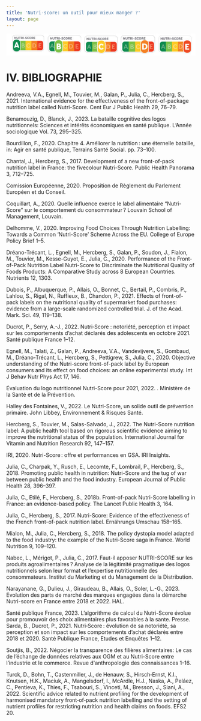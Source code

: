 ```yaml
--- 
title: 'Nutri-score: un outil pour mieux manger ?'
layout: page
--- 
```


![screenshot](declinaison-logo-nutriscore.jpg)
# IV. BIBLIOGRAPHIE
Andreeva, V.A., Egnell, M., Touvier, M., Galan, P., Julia, C., Hercberg, S., 2021. International evidence for the effectiveness of the front-of-package nutrition label called Nutri-Score. Cent Eur J Public Health 29, 76–79.

Benamouzig, D., Blanck, J., 2023. La bataille cognitive des logos nutritionnels: Sciences et intérêts économiques en santé publique. L’Année sociologique Vol. 73, 295–325. 

Bourdillon, F., 2020. Chapitre 4. Améliorer la nutrition : une éternelle bataille, in: Agir en santé publique, Terrains Santé Social. pp. 73–100.

Chantal, J., Hercberg, S., 2017. Development of a new front-of-pack nutrition label in France: the fivecolour Nutri-Score. Public Health Panorama 3, 712–725.

Comission Européenne, 2020. Proposition de Règlement du Parlement Européen et du Conseil.

Coquillart, A., 2020. Quelle influence exerce le label alimentaire “Nutri-Score” sur le comportement du consommateur ? Louvain School of Management, Louvain.

Delhomme, V., 2020. Improving Food Choices Through Nutrition Labelling: Towards a Common ‘Nutri-Score’ Scheme Across the EU. College of Europe Policy Brief 1–5.

Dréano-Trécant, L., Egnell, M., Hercberg, S., Galan, P., Soudon, J., Fialon, M., Touvier, M., Kesse-Guyot, E., Julia, C., 2020. Performance of the Front-of-Pack Nutrition Label Nutri-Score to Discriminate the Nutritional Quality of Foods Products: A Comparative Study across 8 European Countries. Nutrients 12, 1303. 

Dubois, P., Albuquerque, P., Allais, O., Bonnet, C., Bertail, P., Combris, P., Lahlou, S., Rigal, N., Ruffieux, B., Chandon, P., 2021. Effects of front-of-pack labels on the nutritional quality of supermarket food purchases: evidence from a large-scale randomized controlled trial. J. of the Acad. Mark. Sci. 49, 119–138.

Ducrot, P., Serry, A.-J., 2022. Nutri‑Score : notoriété, perception et impact sur les comportements d’achat déclarés des adolescents en octobre 2021. Santé publique France 1–12.

Egnell, M., Talati, Z., Galan, P., Andreeva, V.A., Vandevijvere, S., Gombaud, M., Dréano-Trécant, L., Hercberg, S., Pettigrew, S., Julia, C., 2020. Objective understanding of the Nutri-score front-of-pack label by European consumers and its effect on food choices: an online experimental study. Int J Behav Nutr Phys Act 17, 146. 

Évaluation du logo nutritionnel Nutri-Score pour 2021, 2022. . Ministère de la Santé et de la Prévention.

Halley des Fontaines, V., 2022. Le Nutri-Score, un solide outil de prévention primaire. John Libbey, Environnement & Risques Santé.

Hercberg, S., Touvier, M., Salas-Salvado, J., 2022. The Nutri-Score nutrition label: A public health tool based on rigorous scientific evidence aiming to improve the nutritional status of the population. International Journal for Vitamin and Nutrition Research 92, 147–157. 

IRI, 2020. Nutri-Score : offre et performances en GSA. IRI Insights.

Julia, C., Charpak, Y., Rusch, E., Lecomte, F., Lombrail, P., Hercberg, S., 2018. Promoting public health in nutrition: Nutri-Score and the tug of war between public health and the food industry. European Journal of Public Health 28, 396–397. 

Julia, C., Etilé, F., Hercberg, S., 2018b. Front-of-pack Nutri-Score labelling in France: an evidence-based policy. The Lancet Public Health 3, 164. 

Julia, C., Hercberg, S., 2017. Nutri-Score: Evidence of the effectiveness of the French front-of-pack nutrition label. Ernährungs Umschau 158–165. 

Mialon, M., Julia, C., Hercberg, S., 2018. The policy dystopia model adapted to the food industry: the example of the Nutri-Score saga in France. World Nutrition 9, 109–120.

Nabec, L., Mérigot, P., Julia, C., 2017. Faut-il apposer NUTRI-SCORE sur les produits agroalimentaires ? Analyse de la légitimité pragmatique des logos nutritionnels selon leur format et l’expertise nutritionnelle des consommateurs. Institut du Marketing et du Management de la Distribution.

Narayanane, G., Dulieu, J., Giraudeau, B., Allais, O., Soler, L.-G., 2023. Evolution des parts de marché des marques engagées dans la démarche Nutri-score en France entre 2018 et 2022. HAL.

Santé publique France, 2023. L’algorithme de calcul du Nutri-Score évolue pour promouvoir des choix alimentaires plus favorables à la sante. Presse.
Sarda, B., Ducrot, P., 2021. Nutri‑Score : évolution de sa notoriété, sa perception et son impact sur les comportements d’achat déclarés entre 2018 et 2020. Santé Publique France, Etudes et Enquêtes 1–12.

Soutjis, B., 2022. Négocier la transparence des filières alimentaires: Le cas de l’échange de données relatives aux OGM et au Nutri-Score entre l’industrie et le commerce. Revue d'anthropologie des connaissances 1-16. 

Turck, D., Bohn, T., Castenmiller, J., de Henauw, S., Hirsch‐Ernst, K.I., Knutsen, H.K., Maciuk, A., Mangelsdorf, I., McArdle, H.J., Naska, A., Peláez, C., Pentieva, K., Thies, F., Tsabouri, S., Vinceti, M., Bresson, J., Siani, A., 2022. Scientific advice related to nutrient profiling for the development of harmonised mandatory front‐of‐pack nutrition labelling and the setting of nutrient profiles for restricting nutrition and health claims on foods. EFS2 20. 
